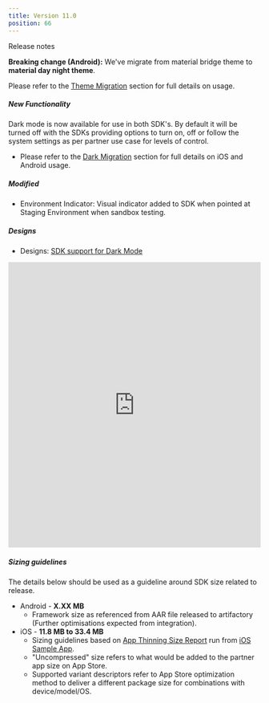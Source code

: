 ```yaml
---
title: Version 11.0
position: 66
---
```

Release notes

**Breaking change (Android):** We've migrate from material bridge theme to **material day night theme**.

Please refer to the <a href="https://cartrawler.github.io/#section_androidtheme_migration">Theme Migration</a> section for full details on usage.


##### New Functionality
Dark mode is now available for use in both SDK's. By default it will be turned off with the SDKs providing options to turn on, off or follow the system settings as per partner use case for levels of control.

* Please refer to the <a href="https://cartrawler.github.io/#section_style_guidedark_mode">Dark Migration</a> section for full details on iOS and Android usage.


##### Modified
* Environment Indicator: Visual indicator added to SDK when pointed at Staging Environment when sandbox testing.



##### Designs
* Designs: <a href="https://app.abstract.com/embed/b770e3cf-27e2-4e29-907a-8b66ff9a62e0?collectionLayerId=c69dd2d7-042b-44df-bf78-6b68abd09814&mode=design&present=true" target="_blank">SDK support for Dark Mode</a>
<style>
.responsive-wrap iframe{ max-width: 100%;}
</style>
<div class="responsive-wrap">
  <iframe src="https://app.abstract.com/embed/b770e3cf-27e2-4e29-907a-8b66ff9a62e0?collectionLayerId=c69dd2d7-042b-44df-bf78-6b68abd09814&mode=design&present=true" frameborder="0" width="960" height="569" allowfullscreen="true" mozallowfullscreen="true" webkitallowfullscreen="true"></iframe>
</div>
 
 
   
##### Sizing guidelines
The details below should be used as a guideline around SDK size related to release.
* Android - **X.XX MB**
  * Framework size as referenced from AAR file released to artifactory (Further optimisations expected from integration).
* iOS - **11.8 MB to 33.4 MB**
  * Sizing guidelines based on <a href="https://github.com/cartrawler/cartrawler.github.io/blob/master/ios-report.txt" target="_blank">App Thinning Size Report</a> run from <a href="https://github.com/cartrawler/cartrawler-ios-integration" target="_blank">iOS Sample App</a>.
  * "Uncompressed" size refers to what would be added to the partner app size on App Store.
  * Supported variant descriptors refer to App Store optimization method to deliver a different package size for combinations with device/model/OS.
